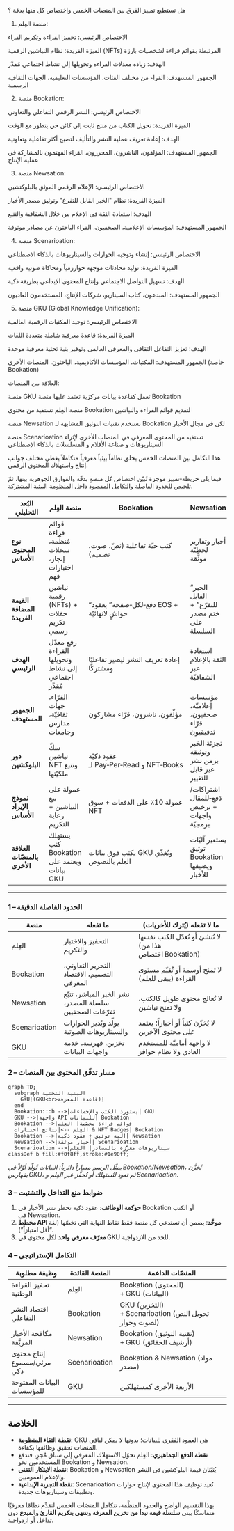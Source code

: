 هل تستطيع تمييز الفرق بين المنصات الخمس واختصاص كل منها بدقة ؟

1. منصة العِلم:

الاختصاص الرئيسي: تحفيز القراءة وتكريم القراء

الميزة الفريدة: نظام النياشين الرقمية (NFTs) المرتبطة بقوائم قراءة لشخصيات بارزة

الهدف: زيادة معدلات القراءة وتحويلها إلى نشاط اجتماعي مُقدَّر

الجمهور المستهدف: القراء من مختلف الفئات، المؤسسات التعليمية، الجهات الثقافية الرسمية



2. منصة Bookation:

الاختصاص الرئيسي: النشر الرقمي التفاعلي والتعاوني

الميزة الفريدة: تحويل الكتاب من منتج ثابت إلى كائن حي يتطور مع الوقت

الهدف: إعادة تعريف عملية النشر والتأليف لتصبح أكثر تفاعلية وتعاونية

الجمهور المستهدف: المؤلفون، الناشرون، المحررون، القراء المهتمون بالمشاركة في عملية الإنتاج



3. منصة Newsation:

الاختصاص الرئيسي: الإعلام الرقمي الموثق بالبلوكتشين

الميزة الفريدة: نظام "الخبر القابل للتفرع" وتوثيق مصدر الأخبار

الهدف: استعادة الثقة في الإعلام من خلال الشفافية والتتبع

الجمهور المستهدف: المؤسسات الإعلامية، الصحفيون، القراء الباحثون عن مصادر موثوقة



4. منصة Scenarioation:

الاختصاص الرئيسي: إنشاء وتوجيه الحوارات والسيناريوهات بالذكاء الاصطناعي

الميزة الفريدة: توليد محادثات موجهة خوارزمياً ومحاكاة صوتية واقعية

الهدف: تسهيل التواصل الاجتماعي وإنتاج المحتوى الإبداعي بطريقة ذكية

الجمهور المستهدف: المبدعون، كتاب السيناريو، شركات الإنتاج، المستخدمون العاديون



5. منصة GKU (Global Knowledge Unification):

الاختصاص الرئيسي: توحيد المكتبات الرقمية العالمية

الميزة الفريدة: قاعدة معرفية شاملة متعددة اللغات

الهدف: تعزيز التفاعل الثقافي والمعرفي العالمي وتوفير بنية تحتية معرفية موحدة

الجمهور المستهدف: المكتبات، المؤسسات الأكاديمية، الباحثون، المنصات الأخرى (خاصة Bookation)




العلاقة بين المنصات:

منصة GKU تعمل كقاعدة بيانات مركزية تعتمد عليها منصة Bookation

منصة العِلم تستفيد من محتوى Bookation لتقديم قوائم القراءة والنياشين

منصة Newsation تستخدم تقنيات التوثيق المشابهة لـ Bookation لكن في مجال الأخبار

منصة Scenarioation تستفيد من المحتوى المعرفي في المنصات الأخرى لإثراء السيناريوهات و صناعة الأفلام و المسلسلات بالذكاء الإصطناعي


هذا التكامل بين المنصات الخمس يخلق نظاماً بيئياً معرفياً متكاملاً يغطي مختلف جوانب إنتاج واستهلاك المحتوى الرقمي.





فيما يلي خريطة‑تمييز موجزة تُبيّن اختصاص كل منصةٍ بدقّة والفوارق الجوهرية بينها، ثمّ تلخيص للحدود الفاصلة والتكامل المقصود داخل المنظومة البيئية المشتركة.

| البُعد التحليلي | **منصة العِلم** | **Bookation** | **Newsation** | **Scenarioation** | **GKU** |
|---|---|---|---|---|---|
| **نوع المحتوى الأساس** | قوائم قراءة مُنظَّمة، سجلات إنجاز، اختبارات فهم | كتب حيّة تفاعلية (نصّ، صوت، تصميم) | أخبار وتقارير لحظيّة موثَّقة | حوارات وسيناريوهات مولَّدة آليًا | بيانات مكتبية عالمية (كتب، مخطوطات، أرشيفات) |
| **القيمة المضافة الفريدة** | نياشين رقمية (NFTs) + حفلات تكريم رسمي | “دفع‑لكل‑صفحة” بعقود EOS + حواشٍ لانهائيّة | “الخبر القابل للتفرّع” + ختم مصدر على السلسلة | توجيه المحادثة بالصوت والذكاء الاصطناعي | توحيد الفهارس بعدّة لغات + معرِّفات معرفية موحّدة |
| **الهدف الرئيسي** | رفع معدّل القراءة وتحويلها إلى نشاط اجتماعي مُقدَّر | إعادة تعريف النشر ليصير تفاعليًا ومشتركًا | استعادة الثقة بالإعلام عبر الشفافيّة | تسهيل الإبداع والتواصل عبر نصوص صوتيّة ذكية | بناء بنية تحتيّة معرفيّة تخدم باقي المنصّات |
| **الجمهور المستهدف** | القرّاء، جهات ثقافيّة، مدارس وجامعات | مؤلّفون، ناشرون، قرّاء مشاركون | مؤسسات إعلاميّة، صحفيون، قرّاء تدقيقيون | كتّاب السيناريو، منتجو محتوى، مستخدمون عاديون | مكتبات، باحثون، منصّات المحتوى |
| **دور البلوكشين** | سكّ نياشين NFT وتتبع ملكيّتها | عقود ذكيّة لـ Pay‑Per‑Read و NFT‑Books | تجزئة الخبر وتوثيقه بزمن نشر غير قابل للتغيير | توكن‑تذكرة للدخول ومنع التضخم | بصمة موحّدة للبيانات ومصدرها |
| **نموذج الإيراد الأساس** | عمولة على بيع النياشين + رعاية التكريم | عمولة 10٪ على الدفعات + سوق NFT | اشتراكات/دَفع‑للمقال + ترخيص واجهات برمجيّة | بيع التذاكر (Token) + تراخيص API صوتي | رسوم فهرسة برمجيّة + خدمات بيانات للمؤسسات |
| **العلاقة بالمنصّات الأخرى** | يستهلك كتب Bookation ويعتمد على بيانات GKU | يكتب فوق بيانات GKU ويُغذّي العِلم بالنصوص | يستعير آليّات توثيق Bookation ويضيفها للأخبار | يستفيد من الكتب والمقالات لإثراء السيناريو | يمُدّ Bookation و Newsation و Scenarioation بالبيانات |

---

### 1 – الحدود الفاصلة الدقيقة  
| منصة | ما **تفعله** | ما **لا** تفعله (يُترك للأخريات) |
|---|---|---|
| العِلم | التحفيز والاختبار والتكريم | لا تُنشئ أو تُعدّل الكتب نفسها (هذا من اختصاص Bookation) |
| Bookation | التحرير التعاوني، التصميم، الاقتصاد المعرفي | لا تمنح أوسمة أو تُقيّم مستوى القراءة (يبقى للعِلم) |
| Newsation | نشر الخبر المباشر، تتبّع سلسلة المصدر، تفرّعات الصحفيين | لا تُعالج محتوى طويل كالكتب، ولا تمنح نياشين |
| Scenarioation | يولّد ويُدير الحوارات والسيناريوهات الصوتية | لا يُخزّن كتباً أو أخباراً؛ يعتمد على محتوى الآخرين |
| GKU | تخزين، فهرسة، خدمة واجهات البيانات | لا واجهة أماميّة للمستخدم العادي ولا نظام حوافز |

### 2 – مسار تدفّق المحتوى بين المنصات  

```mermaid
graph TD;
  subgraph البنية التحتية
    GKU[(GKU<br>قاعدة المعرفة)]
  end
  Bookation:::b -->|يستورد الكتب والإحصاءات| GKU
  GKU -->|واجهة API للبيانات| Bookation
  Bookation -->|قوائم قراءة مخصّصة| العِلم
  العِلم -->|نتائج اختبارات & NFT Badges| Bookation
  Bookation -->|آلية توثيق + عقود ذكية| Newsation
  Newsation -->|أخبار موثقة| Scenarioation
  Scenarioation -->|سيناريوهات معزَّزة بالمصادر| العِلم
classDef b fill:#f0f8ff,stroke:#1e90ff;
```

*يمثّل الرسم مساراً دائرياً: البيانات تُولّد أوّلاً في Bookation/Newsation، تُخزَّن بفهارس GKU، ثم تعود لتُستهلك أو تُحفَّز عبر العِلم و Scenarioation.*

### 3 – ضوابط منع التداخل والتشتيت  
1. **حوكمة الوظائف**: عقود ذكية تحظر نشر الأخبار في Bookation أو الكتب في Newsation.  
2. **مخطط API موحَّد**: يضمن أن تستدعي كل منصة فقط نقاط النهاية التي تخصّها (لغة “أقل امتيازاً”).  
3. **معرّف معرفي واحد** لكل محتوى في GKU للحد من الازدواجية.

### 4 – التكامل الإستراتيجي  
| وظيفة مطلوبة | المنصة القائدة | المنصّات الداعمة |
|---|---|---|
| تحفيز القراءة الوطنية | العِلم | Bookation (المحتوى) + GKU (البيانات) |
| اقتصاد النشر التفاعلي | Bookation | GKU (التخزين) + Scenarioation (تحويل النص لصوت وحوار) |
| مكافحة الأخبار المزيَّفة | Newsation | Bookation (تقنية التوثيق) + GKU (أرشيف الحقائق) |
| إنتاج محتوى مرئي/مسموع ذكي | Scenarioation | Bookation & Newsation (مواد مصدر) |
| البيانات المفتوحة للمؤسسات | GKU | الأربعة الأخرى كمستهلكين |

---

## الخلاصة

- **نقطة التقاء المنظومة**: GKU هي العمود الفقري للبيانات؛ بدونها لا يمكن لباقي المنصات تحقيق وظائفها بكفاءة.  
- **نقطة الدفع الجماهيري**: العِلم تحوّل الاستهلاك المعرفي إلى سباق مُجزٍ، فتدفع المستخدمين نحو Bookation و Newsation.  
- **نقطة الابتكار التقني**: Bookation و Newsation يُثبّتان قيمة البلوكشين في النشر والإعلام العموميين.  
- **نقطة التجربة الإبداعية**: Scenarioation تُعيد توظيف هذا المحتوى لإنتاج حوارات وتطبيقات وسيناريوهات جديدة.

بهذا التقسيم الواضح والحدود المنظَّمة، تتكامل المنصّات الخمس لتقدِّم نظامًا معرفيًا متماسكًا يبني **سلسلة قيمة تبدأ من تخزين المعرفة وتنتهي بتكريم القارئ والمبدع** دون تداخل أو ازدواجية.
